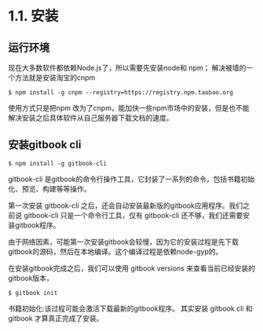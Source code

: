 # 1.1. 安装
## 运行环境
现在大多数软件都依赖Node.js了，所以需要先安装node和 npm；
解决被墙的一个方法就是安装淘宝的cnpm
```
$ npm install -g cnpm --registry=https://registry.npm.taobao.org 
```
使用方式只是把npm 改为了cnpm，能加快一些npm市场中的安装，但是也不能解决安装之后具体软件从自己服务器下载文档的速度。

## 安装gitbook cli
```vim
$ npm install -g gitbook-cli

```
gitbook-cli 是gitbook的命令行操作工具，它封装了一系列的命令，包括书籍初始化、预览、构建等等操作。 

第一次安装 gitbook-cli 之后，还会自动安装最新版的gitbook应用程序。我们之前说 gitbook-cli 只是一个命令行工具，仅有 gitbook-cli 还不够，我们还需要安装gitbook程序。 

由于网络因素，可能第一次安装gitbook会较慢，因为它的安装过程是先下载gitbook的源码，然后在本地编译。这个编译过程是依赖node-gyp的。

在安装gitbook完成之后，我们可以使用 gitbook versions 来查看当前已经安装的gitbook版本，

```
$ gitbook init
```
书籍初始化:该过程可能会激活下载最新的gitbook程序。
其实安装 gitbook cli 和 gitbook 才算真正完成了安装。

